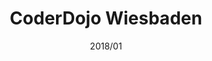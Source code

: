 ---
title: "CoderDojo Wiesbaden"
description: "Informational Website for Wiesbaden's CoderDojo."
image: ""
link: "https://archive.koenidv.de/cdwi/"
tags: ["Web", "Jekyll"]
date: "2018/01"
---